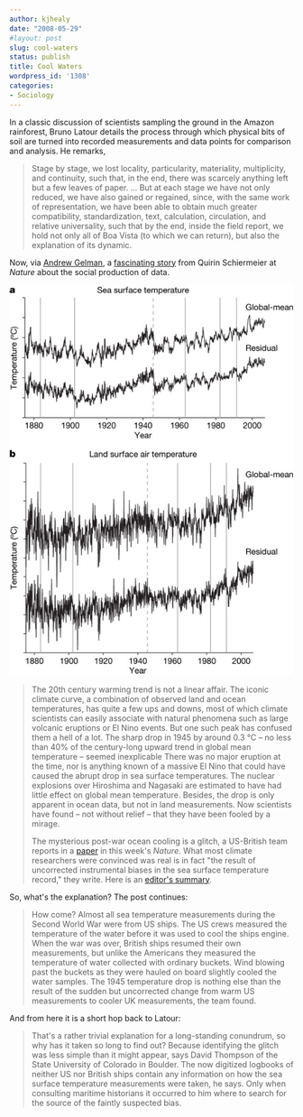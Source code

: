 ```yaml
---
author: kjhealy
date: "2008-05-29"
#layout: post
slug: cool-waters
status: publish
title: Cool Waters
wordpress_id: '1308'
categories:
- Sociology
---
```


In a classic discussion of scientists sampling the ground in the Amazon rainforest, Bruno Latour details the process through which physical bits of soil are turned into recorded measurements and data points for comparison and analysis. He remarks,

> Stage by stage, we lost locality, particularity, materiality, multiplicity, and continuity, such that, in the end, there was scarcely anything left but a few leaves of paper. ... But at each stage we have not only reduced, we have also gained or regained, since, with the same work of representation, we have been able to obtain much greater compatibility, standardization, text, calculation, circulation, and relative universality, such that by the end, inside the field report, we hold not only all of Boa Vista (to which we can return), but also the explanation of its dynamic.

Now, via [Andrew Gelman](http://www.stat.columbia.edu/~cook/movabletype/archives/2008/05/postworld_war_i.html), a [fascinating story](http://blogs.nature.com/climatefeedback/2008/05/postworld_war_ii_cooling_a_mir.html) from Quirin Schiermeier at *Nature* about the social production of data.

![image](sea-temperature-anomaly.jpg)

> The 20th century warming trend is not a linear affair. The iconic climate curve, a combination of observed land and ocean temperatures, has quite a few ups and downs, most of which climate scientists can easily associate with natural phenomena such as large volcanic eruptions or El Nino events. But one such peak has confused them a hell of a lot. The sharp drop in 1945 by around 0.3 °C – no less than 40% of the century-long upward trend in global mean temperature – seemed inexplicable There was no major eruption at the time, nor is anything known of a massive El Nino that could have caused the abrupt drop in sea surface temperatures. The nuclear explosions over Hiroshima and Nagasaki are estimated to have had little effect on global mean temperature. Besides, the drop is only apparent in ocean data, but not in land measurements. Now scientists have found – not without relief – that they have been fooled by a mirage.
>
> The mysterious post-war ocean cooling is a glitch, a US-British team reports in a [paper](http://www.nature.com/nature/journal/v453/n7195/full/nature06982.html) in this week's *Nature*. What most climate researchers were convinced was real is in fact "the result of uncorrected instrumental biases in the sea surface temperature record," they write. Here is an [editor's summary](http://www.nature.com/nature/journal/v453/n7195/edsumm/e080529-13.html).

So, what's the explanation? The post continues:

> How come? Almost all sea temperature measurements during the Second World War were from US ships. The US crews measured the temperature of the water before it was used to cool the ships engine. When the war was over, British ships resumed their own measurements, but unlike the Americans they measured the temperature of water collected with ordinary buckets. Wind blowing past the buckets as they were hauled on board slightly cooled the water samples. The 1945 temperature drop is nothing else than the result of the sudden but uncorrected change from warm US measurements to cooler UK measurements, the team found.

And from here it is a short hop back to Latour:

> That's a rather trivial explanation for a long-standing conundrum, so why has it taken so long to find out? Because identifying the glitch was less simple than it might appear, says David Thompson of the State University of Colorado in Boulder. The now digitized logbooks of neither US nor British ships contain any information on how the sea surface temperature measurements were taken, he says. Only when consulting maritime historians it occurred to him where to search for the source of the faintly suspected bias.
